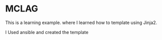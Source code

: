# MCLAG
This is a learning example. where I learned how to template using Jinja2.

I Used ansible and created the template
